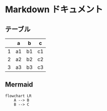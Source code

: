 # Markdown ドキュメント

## テーブル

|   | a  | b  | c  |
|---|----|----|----|
| 1 | a1 | b1 | c1 |
| 2 | a2 | b2 | c2 |
| 3 | a3 | b3 | c3 |

## Mermaid

```mermaid
flowchart LR
    A --> B
    B --> C
```
